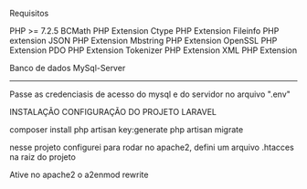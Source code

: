 Requisitos 

PHP >= 7.2.5
    BCMath PHP Extension
    Ctype PHP Extension
    Fileinfo PHP extension
    JSON PHP Extension
    Mbstring PHP Extension
    OpenSSL PHP Extension
    PDO PHP Extension
    Tokenizer PHP Extension
    XML PHP Extension

Banco de dados 
    MySql-Server 

--------------------------------------------------------------------------------
Passe as credenciasis de acesso do mysql e do servidor no arquivo ".env" 

INSTALAÇÃO CONFIGURAÇÃO DO PROJETO LARAVEL

composer install
php artisan key:generate 
php artisan migrate

nesse projeto configurei para rodar no apache2, defini um arquivo .htacces na raiz do projeto

Ative no apache2 o a2enmod rewrite